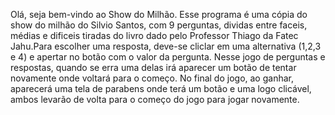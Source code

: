 Olá, seja bem-vindo ao Show do Milhão.
Esse programa é uma cópia do show do milhão do Silvio Santos, com 
9 perguntas, dividas entre faceis, médias e dificeis tiradas do
livro dado pelo Professor Thiago da Fatec Jahu.Para escolher uma
resposta, deve-se cliclar em uma alternativa (1,2,3 e 4) e apertar
no botão com o valor da pergunta. Nesse jogo de perguntas e 
respostas, quando se erra uma delas irá aparecer um botão de 
tentar novamente onde voltará para o começo. No final do jogo, ao ganhar,
aparecerá uma tela de parabens onde terá um botão e uma logo 
clicável, ambos levarão de volta para o começo do jogo para jogar 
novamente.
